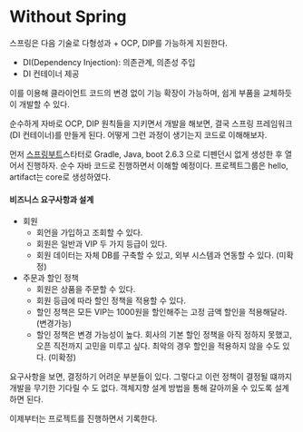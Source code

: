 # Without Spring



스프링은 다음 기술로 다형성과 + OCP, DIP를 가능하게 지원한다.

- DI(Dependency Injection): 의존관계, 의존성 주입
- DI 컨테이너 제공

이를 이용해 클라이언트 코드의 변경 없이 기능 확장이 가능하며, 쉽게 부품을 교체하듯이 개발할 수 있다.

순수하게 자바로 OCP, DIP 원칙들을 지키면서 개발을 해보면, 결국 스프링 프레임워크 (DI 컨테이너)를 만들게 된다. 어떻게 그런 과정이 생기는지 코드로 이해해보자.

먼저 [스프링부트](start.spring.io)스타터로 Gradle, Java, boot 2.6.3 으로 디펜던시 없게 생성한 후 열어서 진행하자. 순수 자바 코드로 진행하면서 이해할 예정이다. 프로젝트그룹은 hello, artifact는 core로 생성하였다.



#### 비즈니스 요구사항과 설계

- 회원
  - 회언을 가입하고 조회할 수 있다.
  - 회원은 일반과 VIP 두 가지 등급이 있다.
  - 회원 데이터는 자체 DB를 구축할 수 있고, 외부 시스템과 연동할 수 있다. (미확정)
- 주문과 할인 정책
  - 회원은 상품을 주문할 수 있다.
  - 회원 등급에 따라 할인 정책을 적용할 수 있다.
  - 할인 정책은 모든 VIP는 1000원을 할인해주는 고정 금액 할인을 적용해달라.(변경가능)
  - 할인 정책은 변경 가능성이 높다. 회사의 기본 할인 정책을 아직 정하지 못했고, 오픈 직전까지 고민을 미루고 싶다. 최악의 경우 할인을 적용하지 않을 수도 있다. (미확정)

요구사항을 보면, 결정하기 어려운 부분들이 있다. 그렇다고 이런 정책이 결정될 떄까지 개발을 무기한 기다릴 수 도 없다. 객체지향 설계 방법을 통해 갈아끼울 수 있도록 설계하면 된다.

이제부터는 프로젝트를 진행하면서 기록한다.
